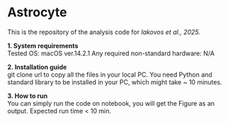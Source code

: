 # Astrocyte
This is the repository of the analysis code for *Iakovos et al., 2025.*  

**1. System requirements**    
   Tested OS: macOS ver.14.2.1
   Any required non-standard hardware: N/A

**2. Installation guide**  
   git clone url to copy all the files in your local PC.
   You need Python and standard library to be installed in your PC, which might take ~ 10 minutes. 

**3. How to run**    
   You can simply run the code on notebook, you will get the Figure as an output.
   Expected run time < 10 min. 
